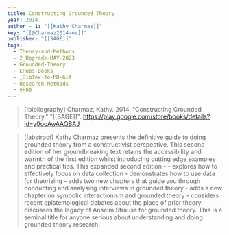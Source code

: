 ```yaml
---
title: Constructing Grounded Theory
year: 2014
author - 1: "[[Kathy Charmaz]]"
key: "[[@Charmaz2014-oe]]"
publisher: "[[SAGE]]"
tags:
  - Theory-and-Methods
  - 2_Upgrade-MAY-2023
  - Grounded-Theory
  - EPubs-Books
  - _BibTex-to-MD-Git
  - Research-Methods
  - ePub
---
```


> [!bibliography]
> Charmaz, Kathy. 2014. “Constructing Grounded Theory.” "[[SAGE]]". https://play.google.com/store/books/details?id=y0ooAwAAQBAJ

> [!abstract]
> Kathy Charmaz presents the definitive guide to doing grounded theory from a constructivist perspective. This second edition of her groundbreaking text retains the accessibility and warmth of the first edition whilst introducing cutting edge examples and practical tips. This expanded second edition -  - explores how to effectively focus on data collection - demonstrates how to use data for theorizing - adds two new chapters that guide you through conducting and analysing interviews in grounded theory - adds a new chapter on symbolic interactionism and grounded theory - considers recent epistemological debates about the place of prior theory - discusses the legacy of Anselm Strauss for grounded theory. This is a seminal title for anyone serious about understanding and doing grounded theory research.